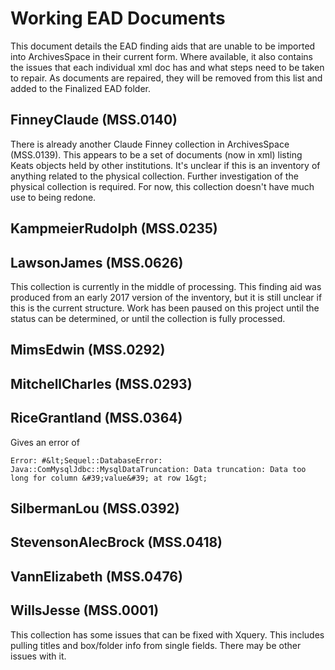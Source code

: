 # Working EAD Documents
This document details the EAD finding aids that are unable to be imported into ArchivesSpace in their current form. Where available, it also contains the issues that each individual xml doc has and what steps need to be taken to repair. As documents are repaired, they will be removed from this list and added to the Finalized EAD folder.

## FinneyClaude (MSS.0140)
There is already another Claude Finney collection in ArchivesSpace (MSS.0139). This appears to be a set of documents (now in xml) listing Keats objects held by other institutions. It's unclear if this is an inventory of anything related to the physical collection. Further investigation of the physical collection is required. For now, this collection doesn't have much use to being redone.

## KampmeierRudolph (MSS.0235)

## LawsonJames (MSS.0626)
This collection is currently in the middle of processing. This finding aid was produced from an early 2017 version of the inventory, but it is still unclear if this is the current structure. Work has been paused on this project until the status can be determined, or until the collection is fully processed.

## MimsEdwin (MSS.0292)

## MitchellCharles (MSS.0293)

## RiceGrantland (MSS.0364)
Gives an error of
```
Error: #&lt;Sequel::DatabaseError: Java::ComMysqlJdbc::MysqlDataTruncation: Data truncation: Data too long for column &#39;value&#39; at row 1&gt;
```

## SilbermanLou (MSS.0392)

## StevensonAlecBrock (MSS.0418)

## VannElizabeth (MSS.0476)

## WillsJesse (MSS.0001)
This collection has some issues that can be fixed with Xquery. This includes pulling titles and box/folder info from single <unittitle> fields. There may be other issues with it.
